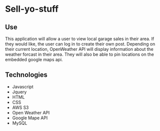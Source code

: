 # Sell-yo-stuff

## Use

This application will allow a user to view local garage sales in their area. If they would like, the user can log in to create their own post. Depending on their current location, OpenWeather API will display information about the weather forcast in their area. They will also be able to pin locations on the embedded google maps api.

## Technologies

* Javascript
* Jquery
* HTML
* CSS
* AWS S3
* Open Weather API
* Google Mape API
* MySQL
